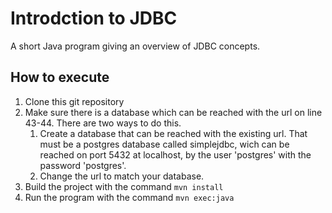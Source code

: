 # Introdction to JDBC

A short Java program giving an overview of JDBC concepts.

## How to execute

1. Clone this git repository
1. Make sure there is a database which can be reached with the url on line 43-44. There are two ways to do this.
   1. Create a database that can be reached with the existing url. That must be a postgres database called simplejdbc, wich can be reached on port 5432 at localhost, by the user 'postgres' with the password 'postgres'.
   1. Change the url to match your database.
1. Build the project with the command `mvn install`
1. Run the program with the command `mvn exec:java`
